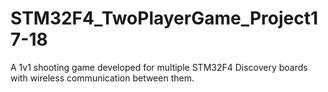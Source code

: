 # STM32F4_TwoPlayerGame_Project17-18
A 1v1 shooting game developed for multiple STM32F4 Discovery boards with wireless communication between them.
